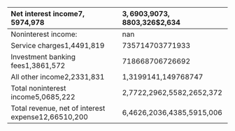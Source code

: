 | Net interest income$7,597$4,978                    | $3,690$3,907$3,880$3,326$2,634   |
|:---------------------------------------------------|:---------------------------------|
| Noninterest income:                                | nan                              |
| Service charges1,4491,819                          | 735714703771933                  |
| Investment banking fees1,3861,572                  | 718668706726692                  |
| All other income2,2331,831                         | 1,3199141,149768747              |
| Total noninterest income5,0685,222                 | 2,7722,2962,5582,2652,372        |
| Total revenue, net of interest expense12,66510,200 | 6,4626,2036,4385,5915,006        |